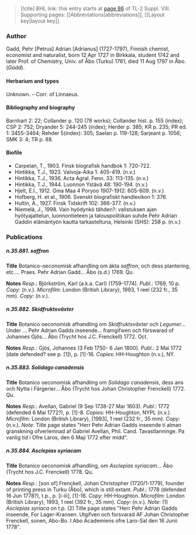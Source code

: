 > [!cite] BHL link: this entry starts at [page 86](https://www.biodiversitylibrary.org/item/103832#page/98/mode/1up) of TL-2 Suppl. VIII.
> Supporting pages: [[Abbreviations|abbreviations]], [[Layout key|layout key]].

### Author

Gadd, Pehr \[Petrus\] Adrian \[Adrianus\] (1727-1797), Finnish chemist, economist and naturalist, born 12 Apr 1727 in Birkkala, student 1742 and later Prof. of Chemistry, Univ. of Åbo (Turku) 1761, died 11 Aug 1797 in Åbo. (*Gadd*).

#### Herbarium and types

Unknown. – Corr. of Linnaeus.

#### Bibliography and biography

Barnhart 2: 22; Collander p. 120 (78 works); Collander hist. p. 155 (index); CSP 2: 752; Dryander 5: 244-245 (index); Herder p. 385; KR p. 235; PR ed. 1: 3455-3464; Rehder 5(index): 305; Saelan p. 119-128; Sarjeant p. 1056; SMK 3: 4; TR p. 88.

#### Biofile

- Carpelan, T., 1903. Finsk biografisk handbok 1: 720-722.
- Hintikka, T.J., 1923. Valvoja-Aika 1: 405-419. (n.v.)
- Hintikka, T.J., 1936. Acta Agral. Fenn. 33: 113-135. (n.v.)
- Hintikka, T.J., 1944. Luonnon Ystävä 48: 190-194. (n.v.)
- Hjelt, E.I., 1912. Oma Maa 4 Poryoo 1907-1912: 605-609. (n.v.)
- Hofberg, H. et al., 1906. Svenskt biografiskt handlexikon 1: 376.
- Hultin, A., 1927. Finsk Tidskrift 102: 366-377. (n.v.)
- Niemelä, J., 1998. Vain hyödynkö tähden?: valistuksen ajan hyötyajattelun, luonnontieteen ja talouspolitiikan suhde Pehr Adrian Gaddin elämäntyön kautta tarkasteltuna, Helsinki (SHS): 258 p. (n.v.)

### Publications

##### n.35.881. saffron

**Title**
Botanico-oeconomisk afhandling om äkta *saffron*, och dess plantering, etc.... Praes. Pehr Adrian Gadd... Åbo (s.d.) 1769. Qu.

**Notes**
*Resp*.: Björkström, Karl (a.k.a. Carl) (1759-1774).
*Publ*.: 1769, 10 p. *Copy*: (n.v.). *Microfilm*: London (British Library), 1993, 1 reel (232 fr., 35 mm). *Copy*: (n.v.).

##### n.35.882. Skidfruktsväxter

**Title**
Botanico oeconomisk afhandling om *Skidfruktsväxter* och *Legumer*... Under ... Pehr Adrian Gadds inseende... framgifwen och förswarad of Johannes Gjös... Åbo (Trycht hos J.C. Frenckell) 1772. Oct.

**Notes**
*Resp*.: Gjös, Johannes (3 Feb 1750- 6 Jan 1800).
*Publ*.: 2 Mai 1772 (date defended? see p. \[1\]), p. \[1\]-16. *Copies*: HH-Houghton (n.v.), NY.

##### n.35.883. Solidago canadensis

**Title**
Botanico oeconomisk afhandling om *Solidago canadensis*, dess ans och Nytta i Färgerier... Åbo (Trycht hos Johan Christopher Frenckell) 1772. Qu.

**Notes**
*Resp*.: Avellan, Gabriel (9 Sep 1738-27 Mar 1803).
*Publ*.: 1772 (defended 6 Mai 1772?), p. \[1\]-8. *Copies*: HH-Houghton, NYPL (n.v.). *Microfilm*: London (British Library), \[1993\], 1 reel (232 fr., 35 mm). *Copy*: (n.v.).
*Note*: Title page states "Herr Pehr Adrian Gadds inseende ti alman granskning ofverlemnad af Gabriel Avellan, Phil. Cand. Tavastlanninge. Pa vanlig tid i Ofre Laros, den 6 Maji 1772 efter midd".

##### n.35.884. Asclepias syriacam

**Title**
Botanico oeconomisk afhandling, om *Asclepias syriacam*... Åbo (Trycht hos J.C. Frenckell) 1778. Qu.

**Notes**
*Resp*.: \[son of\] Frenckell, Johan Christopher (1720/1-1779), founder of printing press in Turku (Åbo), which is still extant.
*Publ*.: 1778 (defended 16 Jun 1778?), t.p., p. \[i-iii\], \[1\]-16. *Copy*: HH-Houghton. *Microfilm*: London (British Library), 1993, 1 reel (392 fr., 35 mm). *Copy*: (n.v.).
*Note*: (1) *Asclepias syriaca* on t.p. (2) Title page states "Herr Pehr Adrian Gadds inseende, For Lager-Kransen. Utgifven och forsvarad AF Johan Christopher Frenckell, sonen, Abo-Bo. I Abo Academiens ofre Laro-Sal den 16 Junii 1778".


